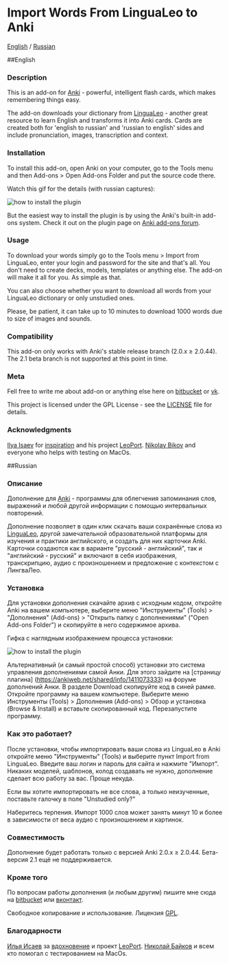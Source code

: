 # Import Words From LinguaLeo to Anki

[English](#markdown-header-english) / [Russian](#markdown-header-russian)

##English
### Description ###

This is an add-on for [Anki](https://apps.ankiweb.net/) - powerful, intelligent flash cards, which makes remembering things easy.

The add-on downloads your dictionary from [LinguaLeo](https://lingualeo.com/) - another great resource to learn English and transforms it into Anki cards. Cards are created both for 'english to russian' and 'russian to english' sides and include pronunciation, images, transcription and context.

### Installation ###

To install this add-on, open Anki on your computer, go to the Tools menu and then Add-ons > Open Add-ons Folder and put the source code there. 

Watch this gif for the details (with russian captures):

![how to install the plugin](https://media.giphy.com/media/3oFzm4JamA2wb86yTS/giphy.gif)

But the easiest way to install the plugin is by using the Anki's built-in add-ons system. Check it out on the plugin page on [Anki add-ons forum](https://ankiweb.net/shared/info/1411073333).

### Usage ###

To download your words simply go to the Tools menu > Import from LinguaLeo, enter your login and password for the site and that's all. You don't need to create decks, models, templates or anything else. The add-on will make it all for you. As simple as that. 

You can also choose whether you want to download all words from your LinguaLeo dictionary or only unstudied ones.

Please, be patient, it can take up to 10 minutes to download 1000 words due to size of images and sounds. 

### Compatibility ###

This add-on only works with Anki's stable release branch (2.0.x ≥ 2.0.44). The 2.1 beta branch is not supported at this point in time.

### Meta ###

Fell free to write me about add-on or anything else here on [bitbucket](https://bitbucket.org/alex-altay/) or [vk](https://vk.com/trutanov.alex).

This project is licensed under the GPL License - see the [LICENSE](https://bitbucket.org/alex-altay/lingualeoanki/src/70f0add7da031166f3fbd50dfd8e634236488840/LICENSE?at=master&fileviewer=file-view-default) file for details. 

### Acknowledgments ###

[Ilya Isaev](https://github.com/relaxart) for [inspiration](https://habrahabr.ru/post/276495/) and his project [LeoPort](https://github.com/relaxart/LeoPort).
[Nikolay Bikov](https://github.com/bikenik) and everyone who helps with testing on MacOs.

##Russian

### Описание ###

Дополнение для [Anki](https://apps.ankiweb.net/) - программы для облегчения запоминания слов, выражений и любой другой информации с помощью интервальных повторений.

Дополнение позволяет в один клик скачать ваши сохранённые слова из [LinguaLeo](https://lingualeo.com/), другой замечательной образовательной платформы для изучения и практики английского, и создать для них карточки Anki. Карточки создаются как в варианте "русский - английский", так и "английский - русский" и включают в себя изображения, транскрипцию, аудио с произношением и предложение с контекстом с ЛингваЛео. 

### Установка ###

Для установки дополнения скачайте архив с исходным кодом, откройте Anki на вашем компьютере, выберите меню "Инструменты" (Tools) > "Дополнения" (Add-ons) > "Открыть папку с дополнениями" ("Open Add-ons Folder") и скопируйте в него содержимое архива.

Гифка с наглядным изображением процесса установки:

![how to install the plugin](https://media.giphy.com/media/3oFzm4JamA2wb86yTS/giphy.gif)

Альтернативный (и самый простой способ) установки это система управления дополнениями самой Анки. Для этого зайдите на [страницу плагина] (https://ankiweb.net/shared/info/1411073333) на форуме дополнений Анки. В разделе Download скопируйте код в синей рамке. Откройте программу на вашем компьютере. Выберите меню Инструменты (Tools) > Дополнения (Add-ons) > Обзор и установка (Browse & Install) и вставьте скопированный код. Перезапустите программу.

### Как это работает? ###

После установки, чтобы импортировать ваши слова из LinguaLeo в Anki откройте меню "Инструменты" (Tools) и выберите пункт Import from LinguaLeo. Введите ваш логин и пароль для сайта и нажмите "Импорт". Никаких моделей, шаблонов, колод создавать не нужно, дополнение сделает всю работу за вас. Проще некуда.

Если вы хотите импортировать не все слова, а только неизученные, поставьте галочку в поле "Unstudied only?"

Наберитесь терпения. Импорт 1000 слов может занять минут 10 и более в зависимости от веса аудио с произношением и картинок.


### Совместимость ###

Дополнение будет работать только с версией Anki 2.0.x ≥ 2.0.44.
Бета-версия 2.1 ещё не поддерживается.

### Кроме того ###

По вопросам работы дополнения (и любым другим) пишите мне сюда на [bitbucket](https://bitbucket.org/alex-altay/) или [вконтакт](https://vk.com/trutanov.alex).

Свободное копирование и использование. Лицензия [GPL](https://bitbucket.org/alex-altay/lingualeoanki/src/70f0add7da031166f3fbd50dfd8e634236488840/LICENSE?at=master&fileviewer=file-view-default). 

### Благодарности ###

[Илья Исаев](https://github.com/relaxart) за [вдохновение](https://habrahabr.ru/post/276495/) и проект [LeoPort](https://github.com/relaxart/LeoPort).
[Николай Байков](https://github.com/bikenik) и всем кто помогал с тестированием на MacOs.

